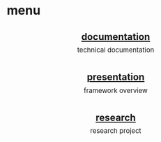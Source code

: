<style>
   @import url(./readme/index.css);
   body { margin: 0 auto; width: 500px; padding-top: 30px; }
   sup { margin-top:-10px; display:block; margin-bottom:30px }
   h3::before { content:'' }
   center { zoom: 1.3 }
</style>

# menu

<center>

### [documentation](./readme/)
<sup>technical documentation</sup>

### [presentation](./slideme)
<sup>framework overview</sup>

### [research](./proposal)
<sup>research project</sup>

</center>

